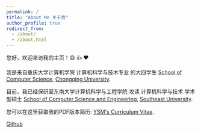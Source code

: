 ```yaml
---
permalink: /
title: "About Me 关于我"
author_profile: true
redirect_from: 
  - /about/
  - /about.html
---
```

您好，欢迎来访我的主页！:smile: :thumbsup: :heart:

我是来自重庆大学计算机学院 计算机科学与技术专业 的大四学生 [School of Computer Science](http://www.cs.cqu.edu.cn/), [Chongqing University](https://www.cqu.edu.cn/). 

目前，我已经保研至东南大学计算机科学与工程学院 攻读 计算机科学与技术 学术型硕士 [School of Computer Science and Engineering](https://cse.seu.edu.cn/), [Southeast University](https://www.seu.edu.cn/).

您可以在这里获取我的PDF版本简历: [YSM's Curriculum Vitae](../assets/1.pdf).

[Github](https://github.com/yangsongming) 
